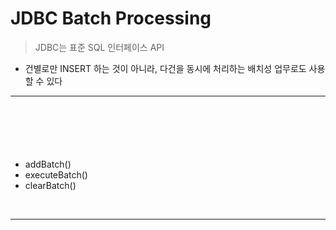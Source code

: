 # JDBC Batch Processing
> JDBC는 표준 SQL 인터페이스 API
* 건별로만 INSERT 하는 것이 아니라, 다건을 동시에 처리하는 배치성 업무로도 사용 할 수 있다

<hr>
<br>

## 
#### 

<br>

### 
* addBatch()
* executeBatch()
* clearBatch()

<br>
<hr>
<br>
